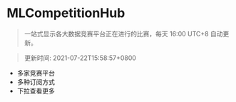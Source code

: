 # MLCompetitionHub

> 一站式显示各大数据竞赛平台正在进行的比赛，每天 16:00 UTC+8 自动更新。
  
> 更新时间: 2021-07-22T15:58:57+0800 

* 多家竞赛平台
* 多种订阅方式
* 下拉查看更多